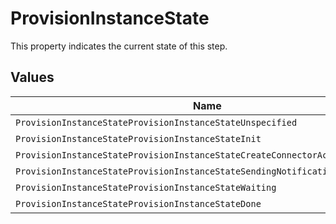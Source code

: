 # ProvisionInstanceState

 This property indicates the current state of this step.



## Values

| Name                                                                          | Value                                                                         |
| ----------------------------------------------------------------------------- | ----------------------------------------------------------------------------- |
| `ProvisionInstanceStateProvisionInstanceStateUnspecified`                     | PROVISION_INSTANCE_STATE_UNSPECIFIED                                          |
| `ProvisionInstanceStateProvisionInstanceStateInit`                            | PROVISION_INSTANCE_STATE_INIT                                                 |
| `ProvisionInstanceStateProvisionInstanceStateCreateConnectorActionsForTarget` | PROVISION_INSTANCE_STATE_CREATE_CONNECTOR_ACTIONS_FOR_TARGET                  |
| `ProvisionInstanceStateProvisionInstanceStateSendingNotifications`            | PROVISION_INSTANCE_STATE_SENDING_NOTIFICATIONS                                |
| `ProvisionInstanceStateProvisionInstanceStateWaiting`                         | PROVISION_INSTANCE_STATE_WAITING                                              |
| `ProvisionInstanceStateProvisionInstanceStateDone`                            | PROVISION_INSTANCE_STATE_DONE                                                 |